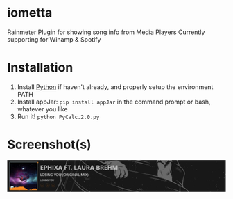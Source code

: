 # iometta
Rainmeter Plugin for showing song info from Media Players
Currently supporting for Winamp & Spotify

# Installation
1. Install [Python](https://www.python.org) if haven't already, and properly setup the environment PATH
2. Install appJar: ```pip install appJar``` in the command prompt or bash, whatever you like
3. Run it! ```python PyCalc.2.0.py```

# Screenshot(s)
![iometta](https://github.com/aircatcher/iometta/blob/master/screenshots/main.png)
